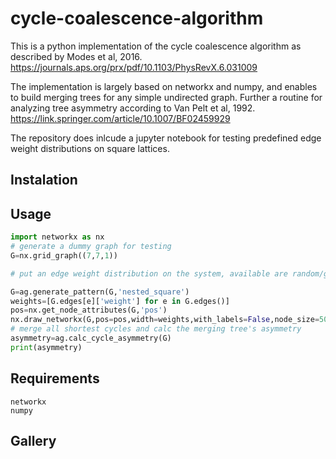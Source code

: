 # cycle-coalescence-algorithm
This is a python implementation of the cycle coalescence algorithm as described by Modes et al, 2016.
https://journals.aps.org/prx/pdf/10.1103/PhysRevX.6.031009

The implementation is largely based on networkx and numpy, and enables to build merging trees for any simple undirected graph. Further a routine for analyzing tree asymmetry according to Van Pelt et al, 1992.
https://link.springer.com/article/10.1007/BF02459929

The repository does inlcude a jupyter notebook for testing predefined edge weight distributions on square lattices.
##  Instalation
##  Usage

```python
import networkx as nx
# generate a dummy graph for testing
G=nx.grid_graph((7,7,1))

# put an edge weight distribution on the system, available are random/gradient/bigradient/nested_square

G=ag.generate_pattern(G,'nested_square')
weights=[G.edges[e]['weight'] for e in G.edges()]
pos=nx.get_node_attributes(G,'pos')
nx.draw_networkx(G,pos=pos,width=weights,with_labels=False,node_size=50,alpha=0.2)
# merge all shortest cycles and calc the merging tree's asymmetry
asymmetry=ag.calc_cycle_asymmetry(G)
print(asymmetry)
```

##  Requirements
```
networkx
numpy
```
##  Gallery



